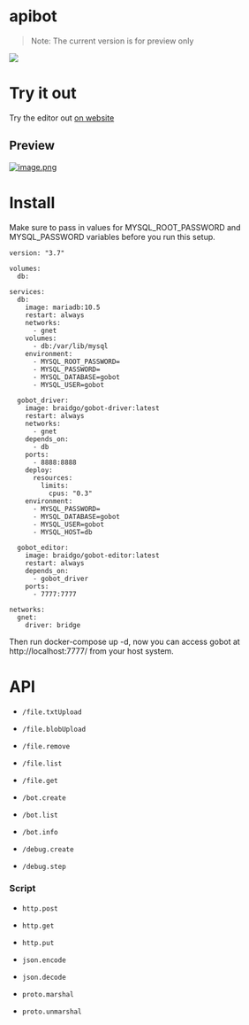 # apibot

> Note: The current version is for preview only

[![](https://img.shields.io/badge/editor-code-2ca5e0?style=flat&logo=github)](https://github.com/pojol/gobot-editor)


# Try it out
Try the editor out [on website](http://1.117.168.37:7777/)

## Preview
[![image.png](https://i.postimg.cc/wT5HhYD3/image.png)](https://postimg.cc/6yQDXSjN)

# Install
Make sure to pass in values for MYSQL_ROOT_PASSWORD and MYSQL_PASSWORD variables before you run this setup.

```shell
version: "3.7"

volumes:
  db:

services:
  db:
    image: mariadb:10.5
    restart: always
    networks:
      - gnet
    volumes:
      - db:/var/lib/mysql
    environment:
      - MYSQL_ROOT_PASSWORD=
      - MYSQL_PASSWORD=
      - MYSQL_DATABASE=gobot
      - MYSQL_USER=gobot

  gobot_driver:
    image: braidgo/gobot-driver:latest
    restart: always
    networks:
      - gnet
    depends_on:
      - db
    ports:
      - 8888:8888
    deploy:
      resources:
        limits:
          cpus: "0.3"
    environment:
      - MYSQL_PASSWORD=
      - MYSQL_DATABASE=gobot
      - MYSQL_USER=gobot
      - MYSQL_HOST=db

  gobot_editor:
    image: braidgo/gobot-editor:latest
    restart: always
    depends_on:
      - gobot_driver
    ports:
      - 7777:7777

networks:
  gnet:
    driver: bridge
```
Then run docker-compose up -d, now you can access gobot at http://localhost:7777/ from your host system.



# API
* `/file.txtUpload`
* `/file.blobUpload`
* `/file.remove`
* `/file.list`
* `/file.get`

* `/bot.create`
* `/bot.list`
* `/bot.info`

* `/debug.create`
* `/debug.step`


### Script
* `http.post`
* `http.get`
* `http.put`

* `json.encode`
* `json.decode`

* `proto.marshal`
* `proto.unmarshal`